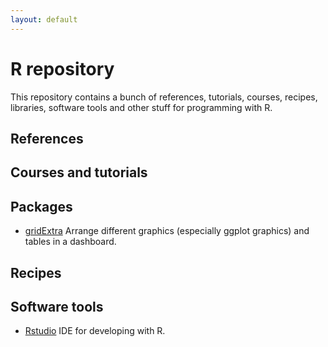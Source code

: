 ```yaml
---
layout: default
---
```


<!-- Author: Alfredo Sánchez Alberca (asalber@ceu.es) -->

# R repository

This repository contains a bunch of references, tutorials, courses, recipes, libraries, software tools and other stuff for programming with R.

## References

## Courses and tutorials

## Packages

- [gridExtra](https://cran.r-project.org/web/packages/gridExtra/vignettes/arrangeGrob.html) Arrange different graphics (especially ggplot graphics) and tables in a dashboard.

## Recipes

## Software tools

- [Rstudio](https://www.rstudio.com/) IDE for developing with R.